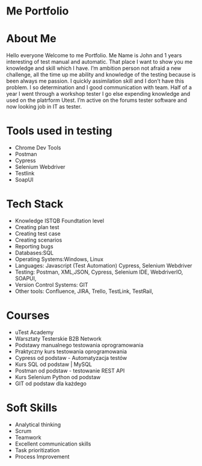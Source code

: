 

# Me Portfolio
# About Me

Hello everyone Welcome to me Portfolio. Me Name is John and 1 years interesting of test manual and automatic. That place I want to show you me knowledge  and skill which I have. I’m ambition person not afraid a new challenge, all the time up me ability and knowledge of the testing because is been always me passion. I quickly assimilation skill and I don’t have this problem. I so determination  and I good communication with team. Half of a year I went through a workshop tester I go else expending knowledge and used on the platrform Utest. I’m active on the forums tester software and now looking job in IT as tester.

# Tools used in testing

 * Chrome Dev Tools
 * Postman 
 * Cypress 
 * Selenium Webdriver
 * Testlink
 * SoapUI

# Tech Stack
* Knowledge ISTQB Foundtation level
* Creating plan test
* Creating test case
* Creating scenarios
* Reporting bugs
* Databases:SQL 
* Operating Systems:Windows, Linux
* Languages: Javascript (Test Automation) Cypress, Selenium Webdriver
* Testing: Postman, XML,JSON, Cypress, Selenium IDE, WebdriverIO, SOAPUI, 
* Version Control Systems: GIT
* Other tools: Confluence, JIRA, Trello, TestLink, TestRail, 

# Courses

 * uTest Academy
 * Warsztaty Testerskie B2B Network
 * Podstawy manualnego testowania oprogramowania
 * Praktyczny kurs testowania oprogramowania
 * Cypress od podstaw - Automatyzacja testów
 * Kurs SQL od podstaw | MySQL
 * Postman od podstaw - testowanie REST API
 * Kurs Selenium Python od podstaw
 * GIT od podstaw dla każdego


    

# Soft Skills

  * Analytical thinking
  * Scrum
  * Teamwork
  * Excellent communication skills
  * Task prioritization
  * Process Improvement


<!--
**Zagi93/Zagi93** is a ✨ _special_ ✨ repository because its `README.md` (this file) appears on your GitHub profile.

Here are some ideas to get you started:

- 🔭 I’m currently working on ...
- 🌱 I’m currently learning ...
- 👯 I’m looking to collaborate on ...
- 🤔 I’m looking for help with ...
- 💬 Ask me about ...
- 📫 How to reach me: ...
- 😄 Pronouns: ...
- ⚡ Fun fact: ...
-->

